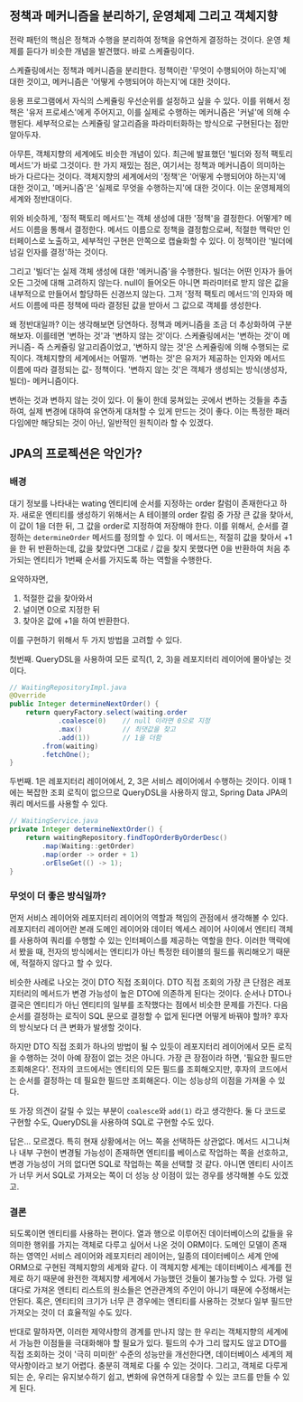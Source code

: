 ## 정책과 메커니즘을 분리하기, 운영체제 그리고 객체지향

전략 패턴의 핵심은 정책과 수행을 분리하여 정책을 유연하게 결정하는 것이다. 운영 체제를 듣다가 비슷한 개념을 발견했다. 바로 스케쥴링이다.

스케쥴링에서는 정책과 메커니즘을 분리한다. 정책이란 '무엇이 수행되어야 하는지'에 대한 것이고, 메커니즘은 '어떻게 수행되어야 하는지'에 대한 것이다.

응용 프로그램에서 자식의 스케쥴링 우선순위를 설정하고 싶을 수 있다. 이를 위해서 정책은 '유저 프로세스'에게 주어지고, 이를 실제로 수행하는 메커니즘은 '커널'에 의해 수행된다. 세부적으로는 스케쥴링 알고리즘을 파라미터화하는 방식으로 구현된다는 점만 알아두자.

아무튼, 객체지향의 세계에도 비슷한 개념이 있다. 최근에 발표했던 '빌더와 정적 팩토리 메서드'가 바로 그것이다.
한 가지 재밌는 점은, 여기서는 정책과 메커니즘이 의미하는 바가 다르다는 것이다. 객체지향의 세계에서의 '정책'은 '어떻게 수행되어야 하는지'에 대한 것이고, '메커니즘'은 '실제로 무엇을 수행하는지'에 대한 것이다. 이는 운영체제의 세계와 정반대이다. 

위와 비슷하게, '정적 팩토리 메서드'는 객체 생성에 대한 '정책'을 결정한다. 어떻게? 메서드 이름을 통해서 결정한다. 메서드 이름으로 정책을 결정함으로써, 적절한 맥락만 인터페이스로 노출하고, 세부적인 구현은 안쪽으로 캡슐화할 수 있다. 이 정책이란 '빌더에 넘길 인자를 결정'하는 것이다.

그리고 '빌더'는 실제 객체 생성에 대한 '메커니즘'을 수행한다. 빌더는 어떤 인자가 들어오든 그것에 대해 고려하지 않는다. null이 들어오든 아니면 파라미터로 받지 않은 값을 내부적으로 만들어서 할당하든 신경쓰지 않는다. 그저 '정적 팩토리 메서드'의 인자와 메서드 이름에 따른 정책에 따라 결정된 값을 받아서 그 값으로 객체를 생성한다.

왜 정반대일까? 이는 생각해보면 당연하다. 정책과 메커니즘을 조금 더 추상화하여 구분해보자. 이를테면 '변하는 것'과 '변하지 않는 것'이다. 스케쥴링에서는 '변하는 것'이 메커니즘- 즉 스케쥴링 알고리즘이었고, '변하지 않는 것'은 스케쥴링에 의해 수행되는 로직이다. 객체지향의 세계에서는 어떨까. '변하는 것'은 유저가 제공하는 인자와 메서드 이름에 따라 결정되는 값- 정책이다. '변하지 않는 것'은 객체가 생성되는 방식(생성자, 빌더)- 메커니즘이다. 

변하는 것과 변하지 않는 것이 있다. 이 둘이 한데 뭉쳐있는 곳에서 변하는 것들을 추출하여, 실제 변경에 대하여 유연하게 대처할 수 있게 만드는 것이 좋다. 이는 특정한 패러다임에만 해당되는 것이 아닌, 일반적인 원칙이라 할 수 있겠다.

## JPA의 프로젝션은 악인가?

### 배경

대기 정보를 나타내는 wating 엔티티에 순서를 지정하는 order 칼럼이 존재한다고 하자. 새로운 엔티티를 생성하기 위해서는 A 테이블의 order 칼럼 중 가장 큰 값을 찾아서, 이 값이 1을 더한 뒤, 그 값을 order로 지정하여 저장해야 한다. 이를 위해서, 순서를 결정하는 `determineOrder` 메서드를 정의할 수 있다. 이 메서드는, 적절히 값을 찾아서 +1을 한 뒤 반환하는데, 값을 찾았다면 그대로 / 값을 찾지 못했다면 0을 반환하여 처음 추가되는 엔티티가 1번째 순서를 가지도록 하는 역할을 수행한다. 

요약하자면, 
1) 적절한 값을 찾아와서 
2) 널이면 0으로 지정한 뒤 
3) 찾아온 값에 +1을 하여 반환한다.

이를 구현하기 위해서 두 가지 방법을 고려할 수 있다.

첫번째. QueryDSL을 사용하여 모든 로직(1, 2, 3)을 레포지터리 레이어에 몰아넣는 것이다.

```java
// WaitingRepositoryImpl.java
@Override
public Integer determineNextOrder() {
    return queryFactory.select(waiting.order
            .coalesce(0)    // null 이라면 0으로 지정
            .max()          // 최댓값을 찾고
            .add(1))        // 1을 더함
        .from(waiting)
        .fetchOne();
}
```

두번째. 1은 레포지터리 레이어에서, 2, 3은 서비스 레이어에서 수행하는 것이다. 이때 1에는 복잡한 조회 로직이 없으므로 QueryDSL을 사용하지 않고, Spring Data JPA의 쿼리 메서드를 사용할 수 있다.

```java
// WaitingService.java
private Integer determineNextOrder() {
    return waitingRepository.findTopOrderByOrderDesc()
        .map(Waiting::getOrder)
        .map(order -> order + 1)
        .orElseGet(() -> 1);
}
```

### 무엇이 더 좋은 방식일까?

먼저 서비스 레이어와 레포지터리 레이어의 역할과 책임의 관점에서 생각해볼 수 있다. 레포지터리 레이어란 본래 도메인 레이어와 데이터 엑세스 레이어 사이에서 엔티티 객체를 사용하여 쿼리를 수행할 수 있는 인터페이스를 제공하는 역할을 한다. 이러한 맥락에서 봤을 때, 전자의 방식에서는 엔티티가 아닌 특정한 테이블의 필드를 쿼리해오기 때문에, 적절하지 않다고 할 수 있다.

비슷한 사례로 나오는 것이 DTO 직접 조회이다. DTO 직접 조회의 가장 큰 단점은 레포지터리의 메서드가 변경 가능성이 높은 DTO에 의존하게 된다는 것이다. 순서나 DTO나 결국은 엔티티가 아닌 엔티티의 일부를 조작했다는 점에서 비슷한 문제를 가진다. 다음 순서를 결정하는 로직이 SQL 문으로 결정할 수 없게 된다면 어떻게 바꿔야 할까? 후자의 방식보다 더 큰 변화가 발생할 것이다.

하지만 DTO 직접 조회가 하나의 방법이 될 수 있듯이 레포지터리 레이어에서 모든 로직을 수행하는 것이 아예 장점이 없는 것은 아니다. 가장 큰 장점이라 하면, '필요한 필드만 조회해온다'. 전자의 코드에서는 엔티티의 모든 필드를 조회해오지만, 후자의 코드에서는 순서를 결정하는 데 필요한 필드만 조회해온다. 이는 성능상의 이점을 가져올 수 있다.

또 가장 의견이 갈릴 수 있는 부분이 `coalesce`와 `add(1)` 라고 생각한다. 둘 다 코드로 구현할 수도, QueryDSL을 사용하여 SQL로 구현할 수도 있다.

답은... 모르겠다. 특히 현재 상황에서는 어느 쪽을 선택하든 상관없다. 메서드 시그니쳐나 내부 구현이 변경될 가능성이 존재하면 엔티티를 베이스로 작업하는 쪽을 선호하고, 변경 가능성이 거의 없다면 SQL로 작업하는 쪽을 선택할 것 같다. 아니면 엔티티 사이즈가 너무 커서 SQL로 가져오는 쪽이 더 성능 상 이점이 있는 경우를 생각해볼 수도 있겠고.

### 결론

되도록이면 엔티티를 사용하는 편이다. 열과 행으로 이루어진 데이터베이스의 값들을 유의미한 행위를 가지는 객체로 다루고 싶어서 나온 것이 ORM이다. 도메인 모델이 존재하는 영역인 서비스 레이어와 레포지터리 레이어는, 일종의 데이터베이스 세계 안에 ORM으로 구현된 객체지향의 세계와 같다. 이 객체지향 세계는 데이터베이스 세계를 전제로 하기 때문에 완전한 객체지향 세계에서 가능했던 것들이 불가능할 수 있다. 가령 일대다로 가져온 엔티티 리스트의 원소들은 연관관계의 주인이 아니기 때문에 수정해서는 안된다. 혹은, 엔티티의 크기가 너무 큰 경우에는 엔티티를 사용하는 것보다 일부 필드만 가져오는 것이 더 효율적일 수도 있다.

반대로 말하자면, 이러한 제약사항의 경계를 만나지 않는 한 우리는 객체지향의 세계에서 가능한 이점들을 극대화해야 할 필요가 있다. 필드의 수가 그리 많지도 않고 DTO를 직접 조회하는 것이 '극히 미미한' 수준의 성능만을 개선한다면, 데이터베이스 세계의 제약사항이라고 보기 어렵다. 충분히 객체로 다룰 수 있는 것이다. 그리고, 객체로 다루게 되는 순, 우리는 유지보수하기 쉽고, 변화에 유연하게 대응할 수 있는 코드를 만들 수 있게 된다.